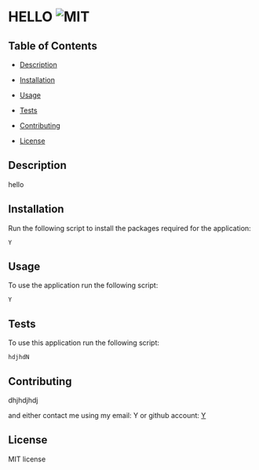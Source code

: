 
# HELLO ![MIT](https://img.shields.io/static/v1?label=MIT&message=License&color=green)
  

## Table of Contents
- [Description](#description)


- [Installation](#installation)
- [Usage](#usage)
- [Tests](#tests)
- [Contributing](#contributing)
- [License](#license)
    
## Description
hello

## Installation
    
Run the following script to install the packages required for the application:
    
```
Y

```

## Usage
    
To use the application run the following script:
    
```
Y

```
   
## Tests
    
To use this application run the following script:
    
```
hdjhdN

```
    
## Contributing

dhjhdjhdj

and either contact me using my email: Y or github account: <a href="https://github.com/Y">Y</a>
    
## License

MIT license